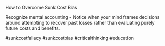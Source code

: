 How to Overcome Sunk Cost Bias

Recognize mental accounting - Notice when your mind frames decisions around attempting to recover past losses rather than evaluating purely future costs and benefits.

#sunkcostfallacy #sunkcostbias #criticalthinking #education
